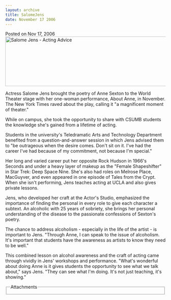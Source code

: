 ```yaml
---
layout: archive
title: SalomeJens
date: November 17 2006
---
```





<span class="date">Posted on Nov 17, 2006    </span>
<img height="156" alt="Salome Jens - Acting Advice" src="http://news.csumb.edu/sites/default/files/65/igx_migrate/images/salomejens3.jpg" width="620">
<p>Actress Salome Jens brought the poetry of Anne Sexton to the
World Theater stage with her one-woman performance, About Anne, in
November. The New York Times raved about the play, calling it &quot;a
magnificent moment of theater.&quot;</p>
<p>While on campus, she took the opportunity to share with CSUMB
students the knowledge she&apos;s gained from a lifetime of acting.</p>
<p>Students in the university&apos;s Teledramatic Arts and Technology
Department benefited from a question-and-answer session in which
Jens advised them to &quot;be outrageous when the desire comes. Don&apos;t
sit on it. I&apos;ve had the career I&apos;ve had because of my commitment,
not because I&apos;m special.&quot;</p>
<p>Her long and varied career put her opposite Rock Hudson in
1966&apos;s Seconds and under a heavy layer of makeup as the &quot;Female
Shapeshifter&quot; in Star Trek: Deep Space Nine. She&apos;s also had roles
on Melrose Place, MacGuyver, and even appeared in one episode of
Tales from the Crypt. When she isn&apos;t performing, Jens teaches
acting at UCLA and also gives private lessons.</p>
<p>Jens, who developed her craft at the Actor&apos;s Studio, emphasized
the importance of finding the personal in every role to give each
character a subtext. An alcoholic with 25 years of sobriety, she
brings her personal understanding of the disease to the passionate
confessions of Sexton&apos;s poetry.</p>
<p>The chance to address alcoholism - especially in the life of the
artist - is important to Jens. &quot;Through Anne, I can speak to the
issue of alcoholism. It&apos;s important that students have the
awareness as artists to know they need to be well.&quot;</p>
<p>This combined lesson on alcohol awareness and the craft of
acting came through vividly in Jens&apos; workshops and performance.
&quot;What&apos;s wonderful about doing Anne is it gives students the
opportunity to see what we talk about,&quot; says Jens. &quot;They can see
what I&apos;m doing. It&apos;s not just teaching, it&apos;s showing.&quot;</p>
<fieldset class="fieldgroup group-attachments">
<legend>Attachments</legend>
<div class="field field-type-emvideo field-field-attach-video">
<div class="field-items">
<div class="field-item odd">
<div class="emvideo emvideo-video emvideo-"/>
</div>
</div>
</div>
</fieldset>
</img>





